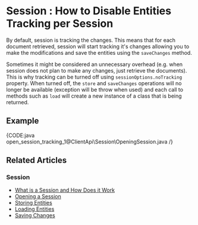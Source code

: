 # Session : How to Disable Entities Tracking per Session

By default, session is tracking the changes. This means that for each document retrieved, session will start tracking it's changes allowing you to make the modifications and save the entities using the `saveChanges` method.

Sometimes it might be considered an unnecessary overhead (e.g. when session does not plan to make any changes, just retrieve the documents). This is why tracking can be turned off using `sessionOptions.noTracking` property. When turned off, the `store` and `saveChanges` operations will no longer be available (exception will be throw when used) and each call to methods such as `load` will create a new instance of a class that is being returned.

## Example

{CODE:java open_session_tracking_1@ClientApi\Session\OpeningSession.java /}

## Related Articles

### Session

- [What is a Session and How Does it Work](../../../client-api/session/what-is-a-session-and-how-does-it-work) 
- [Opening a Session](../../../client-api/session/opening-a-session)
- [Storing Entities](../../../client-api/session/storing-entities)
- [Loading Entities](../../../client-api/session/loading-entities)
- [Saving Changes](../../../client-api/session/saving-changes)
